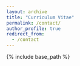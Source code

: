 ```yaml
---
layout: archive
title: "Curriculum Vitae"
permalink: /contact/
author_profile: true
redirect_from:
  - /contact
---
```


{% include base_path %}
